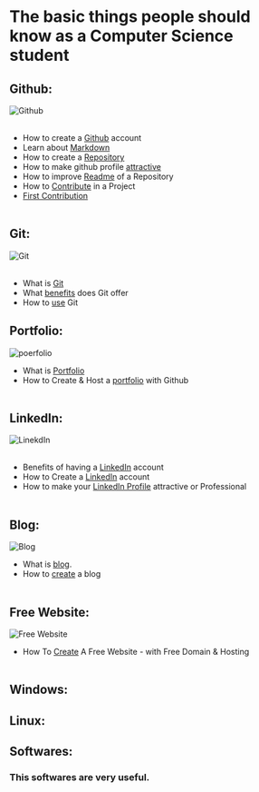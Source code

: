 # The basic things people should know as a Computer Science student
## Github:
![Github](https://github.com/Anikcb/Computer-Engineering-Basics/blob/main/Show%20File/github.jpg?raw=true)<br><br>
- How to create a [Github](https://www.youtube.com/watch?v=bK2M6JK1cYk&ab_channel=HowTo) account
- Learn about [Markdown](https://www.markdownguide.org/basic-syntax/)
- How to create a [Repository](https://www.youtube.com/watch?v=xmK1Q5uzH4w&ab_channel=MeriEngel)
- How to make github profile [attractive](https://www.youtube.com/watch?v=LooNWF67jrk&t=23s&ab_channel=KhushbooGoel)
- How to improve [Readme](https://www.youtube.com/watch?v=yXY3f9jw7fg&ab_channel=CodeTime) of a Repository
- How to [Contribute](https://www.youtube.com/watch?v=waEb2c9NDL8&ab_channel=Jovo) in a Project
- [First Contribution](https://github.com/firstcontributions/first-contributions)<br><br>

## Git:
![Git](https://github.com/Anikcb/Computer-Science-Basics/blob/main/Show%20File/git.jpg?raw=true)<br><br>
- What is [Git](https://www.youtube.com/watch?v=2ReR1YJrNOM&ab_channel=ProgrammingwithMosh)
- What [benefits](https://guide.quickscrum.com/git-guide/) does Git offer
- How to [use](https://www.youtube.com/watch?v=SWYqp7iY_Tc&ab_channel=TraversyMedia) Git

## Portfolio:
![poerfolio](https://github.com/Anikcb/Computer-Science-Basics/blob/main/Show%20File/portfolio.jpg?raw=true)
- What is [Portfolio](https://clarke.edu/academics/careers-internships/student-checklist/resume-writing-and-portfolios/what-is-a-portfolio/)
- How to Create & Host a [portfolio](https://www.youtube.com/watch?v=u-RLu_8kwA0&t=600s&ab_channel=JoshuaFluke) with Github<br><br>


## LinkedIn:<br>
![LinekdIn](https://github.com/Anikcb/Computer-Science-Basics/blob/main/Show%20File/LinkedIn.jpg?raw=true)<br><br>
- Benefits of having a [LinkedIn](https://www.linkedin.com/pulse/7-benefits-using-linkedin-sarah-rycraft/) account
- How to Create a [LinkedIn](https://www.youtube.com/watch?v=jh5eDSMPvjE&ab_channel=GCFLearnFree.org) account
- How to make your [LinkedIn Profile](https://www.youtube.com/watch?v=zd4ALKv8Das&ab_channel=ExpertAcademy) attractive or Professional<br><br>

## Blog:<br>
![Blog](https://github.com/Anikcb/Computer-Science-Basics/blob/main/Show%20File/blog.jpg?raw=true)
- What is [blog](https://firstsiteguide.com/what-is-blog/).
- How to [create](https://www.youtube.com/watch?v=NdVHrTRD3wU&ab_channel=WebsiteLearners) a blog<br><br>

## Free Website:<br>
![Free Website](https://github.com/Anikcb/Computer-Science-Basics/blob/main/Show%20File/Free_Website.png?raw=true)
- How To [Create](https://www.youtube.com/watch?v=XV1cOGaZUq0&ab_channel=WebsiteLearners) A Free Website - with Free Domain & Hosting<br><br>

## Windows:<br>

## Linux:<br>

## Softwares:
### This softwares are very useful.













